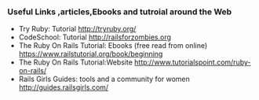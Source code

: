 <h3>Useful Links ,articles,Ebooks and tutroial around the Web </h3>

<ul>
	<li>
		Try Ruby: Tutorial
		<a href="http://tryruby.org/">http://tryruby.org/</a>
	</li>
	<li>
		CodeSchool: Tutorial
		<a href="http://railsforzombies.org">http://railsforzombies.org</a>
	</li>
	<li>
		The Ruby On Rails Tutorial: Ebooks (free read from online)
		<a href="https://www.railstutorial.org/book/beginning">https://www.railstutorial.org/book/beginning</a>
	</li>
	<li>
		The Ruby On Rails Tutorial:Website
		<a href="http://www.tutorialspoint.com/ruby-on-rails/">http://www.tutorialspoint.com/ruby-on-rails/</a>
	</li>
	<li>
		Rails Girls Guides: tools and a community for women
		<a href="http://guides.railsgirls.com/">http://guides.railsgirls.com/</a>
	</li>
	
</ul>



